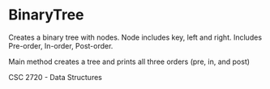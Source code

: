 # BinaryTree
Creates a binary tree with nodes. Node includes key, left and right. Includes Pre-order, In-order, Post-order.


Main method creates a tree and prints all three orders (pre, in, and post) 

CSC 2720 - Data Structures
